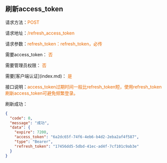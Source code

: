 ## 刷新access_token

<p>请求方法：<span style="color:#e96900">POST</p>
<p>请求地址：<span style="color:#e96900">/refresh_access_token</span></p>
<p>请求参数：<span style="color:#e96900">refresh_token：refresh_token，必传</span></p>
<p>需要access_token： <span style="color:#e96900">否</span></p>
<p>需要管理员权限： <span style="color:#e96900">否</span></p>
需要[客户端认证](index.md)： <span style="color:#e96900">是</span>
<p>接口说明：<span style="color:#e96900">access_token过期时间一般比refresh_token短，使用refresh_token刷新access_token可避免频繁登录。</span></p>
<p></p>
刷新成功：

```json
{
  "code": 0,
  "message": "成功",
  "data": {
    "expire": 7200,
    "access_token": "6a2dc65f-74f6-4eb6-b4d2-2eba2af4f587",
    "type": "Bearer",
    "refresh_token": "17456dd5-5dbd-41ec-ad4f-7cf101c9ab3e"
  }
}
```
